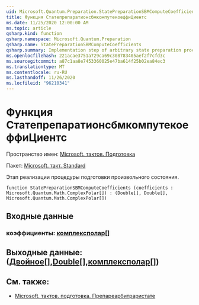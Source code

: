 ```yaml
---
uid: Microsoft.Quantum.Preparation.StatePreparationSBMComputeCoefficients
title: Функция СтатепрепаратионсбмкомпутекоеффиЦиентс
ms.date: 11/25/2020 12:00:00 AM
ms.topic: article
qsharp.kind: function
qsharp.namespace: Microsoft.Quantum.Preparation
qsharp.name: StatePreparationSBMComputeCoefficients
qsharp.summary: Implementation step of arbitrary state preparation procedure.
ms.openlocfilehash: 221acae3751a729ca69c308783405aef2f7cfd3c
ms.sourcegitcommit: a87c1aa8e7453360025e47ba614f25b02ea84ec3
ms.translationtype: MT
ms.contentlocale: ru-RU
ms.lasthandoff: 11/26/2020
ms.locfileid: "96210341"
---
```

# <a name="statepreparationsbmcomputecoefficients-function"></a>Функция СтатепрепаратионсбмкомпутекоеффиЦиентс

Пространство имен: [Microsoft. тактов. Подготовка](xref:Microsoft.Quantum.Preparation)

Пакет: [Microsoft. такт. Standard](https://nuget.org/packages/Microsoft.Quantum.Standard)


Этап реализации процедуры подготовки произвольного состояния.

```qsharp
function StatePreparationSBMComputeCoefficients (coefficients : Microsoft.Quantum.Math.ComplexPolar[]) : (Double[], Double[], Microsoft.Quantum.Math.ComplexPolar[])
```


## <a name="input"></a>Входные данные

### <a name="coefficients--complexpolar"></a>коэффициенты: [комплексполар](xref:Microsoft.Quantum.Math.ComplexPolar)[]





## <a name="output--doubledoublecomplexpolar"></a>Выходные данные: ([Двойное](xref:microsoft.quantum.lang-ref.double)[],[Double](xref:microsoft.quantum.lang-ref.double)[],[комплексполар](xref:Microsoft.Quantum.Math.ComplexPolar)[])



## <a name="see-also"></a>См. также:

- [Microsoft. тактов. подготовка. Препареарбитраристате](xref:Microsoft.Quantum.Preparation.PrepareArbitraryState)